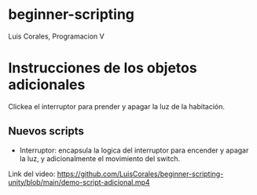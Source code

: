 # beginner-scripting
 
Luis Corales, Programacion V

# Instrucciones de los objetos adicionales
Clickea el interruptor para prender y apagar la luz de la habitación.

## Nuevos scripts
+ Interruptor: encapsula la logica del interruptor para encender y apagar la luz, y adicionalmente el movimiento del switch.

Link del video: https://github.com/LuisCorales/beginner-scripting-unity/blob/main/demo-script-adicional.mp4